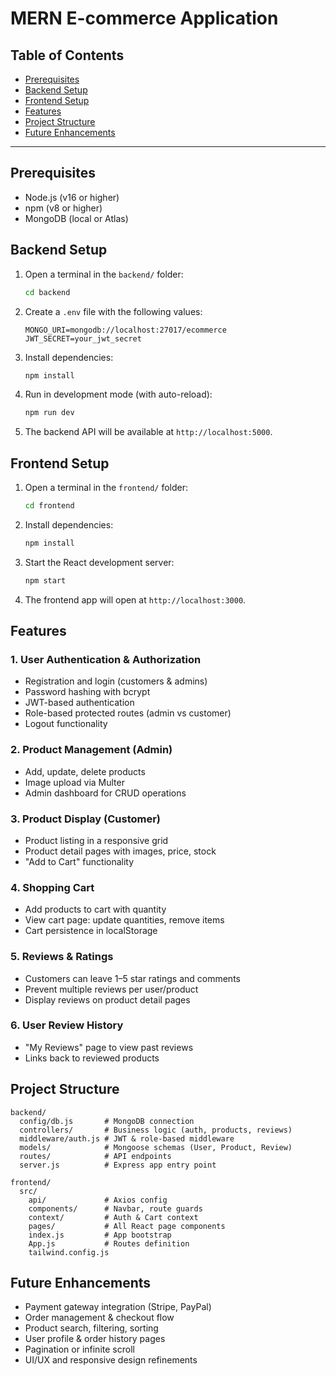 # MERN E-commerce Application

## Table of Contents

- [Prerequisites](#prerequisites)
- [Backend Setup](#backend-setup)
- [Frontend Setup](#frontend-setup)
- [Features](#features)
- [Project Structure](#project-structure)
- [Future Enhancements](#future-enhancements)

---

## Prerequisites

- Node.js (v16 or higher)
- npm (v8 or higher)
- MongoDB (local or Atlas)

## Backend Setup

1. Open a terminal in the `backend/` folder:
   ```bash
   cd backend
   ```
2. Create a `.env` file with the following values:
   ```env
   MONGO_URI=mongodb://localhost:27017/ecommerce
   JWT_SECRET=your_jwt_secret
   ```
3. Install dependencies:
   ```bash
   npm install
   ```
4. Run in development mode (with auto-reload):
   ```bash
   npm run dev
   ```
5. The backend API will be available at `http://localhost:5000`.

## Frontend Setup

1. Open a terminal in the `frontend/` folder:
   ```bash
   cd frontend
   ```
2. Install dependencies:
   ```bash
   npm install
   ```
3. Start the React development server:
   ```bash
   npm start
   ```
4. The frontend app will open at `http://localhost:3000`.

## Features

### 1. User Authentication & Authorization

- Registration and login (customers & admins)
- Password hashing with bcrypt
- JWT-based authentication
- Role-based protected routes (admin vs customer)
- Logout functionality

### 2. Product Management (Admin)

- Add, update, delete products
- Image upload via Multer
- Admin dashboard for CRUD operations

### 3. Product Display (Customer)

- Product listing in a responsive grid
- Product detail pages with images, price, stock
- "Add to Cart" functionality

### 4. Shopping Cart

- Add products to cart with quantity
- View cart page: update quantities, remove items
- Cart persistence in localStorage

### 5. Reviews & Ratings

- Customers can leave 1–5 star ratings and comments
- Prevent multiple reviews per user/product
- Display reviews on product detail pages

### 6. User Review History

- "My Reviews" page to view past reviews
- Links back to reviewed products

## Project Structure

```
backend/
  config/db.js       # MongoDB connection
  controllers/       # Business logic (auth, products, reviews)
  middleware/auth.js # JWT & role-based middleware
  models/            # Mongoose schemas (User, Product, Review)
  routes/            # API endpoints
  server.js          # Express app entry point

frontend/
  src/
    api/             # Axios config
    components/      # Navbar, route guards
    context/         # Auth & Cart context
    pages/           # All React page components
    index.js         # App bootstrap
    App.js           # Routes definition
    tailwind.config.js
```

## Future Enhancements

- Payment gateway integration (Stripe, PayPal)
- Order management & checkout flow
- Product search, filtering, sorting
- User profile & order history pages
- Pagination or infinite scroll
- UI/UX and responsive design refinements
